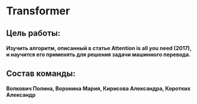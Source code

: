 # Transformer

## Цель работы:
#### Изучить алгоритм, описанный в статье Attention is all you need (2017), и научится его применять для решения задачи машинного перевода.
 
## Cостав команды:
#### Волкович Полина, Воронина Мария, Кирисова Александра, Коротких Александр


